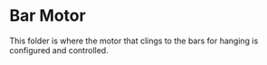 # Bar Motor
This folder is where the motor that clings to the bars for hanging is configured and controlled.